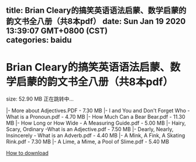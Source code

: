 
title: Brian Cleary的搞笑英语语法启蒙、数学启蒙的韵文书全八册（共8本pdf）
date: Sun Jan 19 2020 13:39:07 GMT+0800 (CST)    
categories: baidu
---

# Brian Cleary的搞笑英语语法启蒙、数学启蒙的韵文书全八册（共8本pdf）
size: 52.90 MB
 正在跳转中...
 
|- More about Adjectives.PDF - 7.30 MB
|- I and You and Don't Forget Who -What is a Pronoun.pdf - 4.70 MB
|- How Much Can a Bear Bear.pdf - 11.30 MB
|- How Long or How Wide - A Measuring Guide.pdf - 5.00 MB
|- Hairy, Scary, Ordinary -What is an Adjective.pdf - 7.50 MB
|- Dearly, Nearly, Insincerely - What is an Adverb.pdf - 4.40 MB
|- A Mink, A Fink, A Skating Rink.pdf - 7.30 MB
|- A Lime, a Mime, a Pool of Slime.pdf - 5.40 MB

[How to download](https://bpcam.bemobtrk.com/go/2ceec3aa-1ca2-46d6-b9ff-aaa5c184517c?jno=4518)